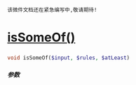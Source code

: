     该微件文档还在紧急编写中,敬请期待!
[isSomeOf()](http://twinh.github.com/widget/api/isSomeOf)
=========================================================



### 
```php
void isSomeOf($input, $rules, $atLeast)
```

##### 参数

